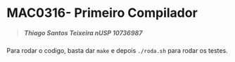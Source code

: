 # MAC0316- Primeiro Compilador

> ##### Thiago Santos Teixeira nUSP 10736987

Para rodar o codigo, basta dar `make` e depois `./roda.sh` para rodar os testes.